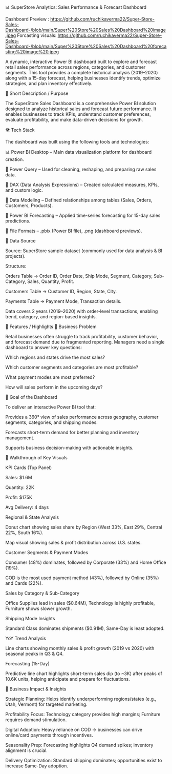 📊 SuperStore Analytics: Sales Performance & Forecast Dashboard

Dashboard Preview : https://github.com/ruchikaverma22/Super-Store-Sales-Dashboard-/blob/main/Super%20Store%20Sales%20Dashboard%20image.jpeg
Forcasting visuals: https://github.com/ruchikaverma22/Super-Store-Sales-Dashboard-/blob/main/Super%20Store%20Sales%20Dashboard%20forecasting%20image%20.jpeg

A dynamic, interactive Power BI dashboard built to explore and forecast retail sales performance across regions, categories, and customer segments. This tool provides a complete historical analysis (2019–2020) along with a 15-day forecast, helping businesses identify trends, optimize strategies, and plan inventory effectively.

🎯 Short Description / Purpose

The SuperStore Sales Dashboard is a comprehensive Power BI solution designed to analyze historical sales and forecast future performance. It enables businesses to track KPIs, understand customer preferences, evaluate profitability, and make data-driven decisions for growth.

🛠️ Tech Stack

The dashboard was built using the following tools and technologies:

📊 Power BI Desktop – Main data visualization platform for dashboard creation.

📂 Power Query – Used for cleaning, reshaping, and preparing raw sales data.

🧠 DAX (Data Analysis Expressions) – Created calculated measures, KPIs, and custom logic.

📝 Data Modeling – Defined relationships among tables (Sales, Orders, Customers, Products).

🔮 Power BI Forecasting – Applied time-series forecasting for 15-day sales predictions.

📁 File Formats – .pbix (Power BI file), .png (dashboard previews).

📂 Data Source

Source: SuperStore sample dataset (commonly used for data analysis & BI projects).

Structure:

Orders Table → Order ID, Order Date, Ship Mode, Segment, Category, Sub-Category, Sales, Quantity, Profit.

Customers Table → Customer ID, Region, State, City.

Payments Table → Payment Mode, Transaction details.

Data covers 2 years (2019–2020) with order-level transactions, enabling trend, category, and region-based insights.

🌟 Features / Highlights
🔹 Business Problem

Retail businesses often struggle to track profitability, customer behavior, and forecast demand due to fragmented reporting. Managers need a single dashboard to answer key questions:

Which regions and states drive the most sales?

Which customer segments and categories are most profitable?

What payment modes are most preferred?

How will sales perform in the upcoming days?

🔹 Goal of the Dashboard

To deliver an interactive Power BI tool that:

Provides a 360° view of sales performance across geography, customer segments, categories, and shipping modes.

Forecasts short-term demand for better planning and inventory management.

Supports business decision-making with actionable insights.

🔹 Walkthrough of Key Visuals

KPI Cards (Top Panel)

Sales: $1.6M

Quantity: 22K

Profit: $175K

Avg Delivery: 4 days

Regional & State Analysis

Donut chart showing sales share by Region (West 33%, East 29%, Central 22%, South 16%).

Map visual showing sales & profit distribution across U.S. states.

Customer Segments & Payment Modes

Consumer (48%) dominates, followed by Corporate (33%) and Home Office (19%).

COD is the most used payment method (43%), followed by Online (35%) and Cards (22%).

Sales by Category & Sub-Category

Office Supplies lead in sales ($0.64M), Technology is highly profitable, Furniture shows slower growth.

Shipping Mode Insights

Standard Class dominates shipments ($0.91M), Same-Day is least adopted.

YoY Trend Analysis

Line charts showing monthly sales & profit growth (2019 vs 2020) with seasonal peaks in Q3 & Q4.

Forecasting (15-Day)

Predictive line chart highlights short-term sales dip (to ~3K) after peaks of 10.6K units, helping anticipate and prepare for fluctuations.

🔹 Business Impact & Insights

Strategic Planning: Helps identify underperforming regions/states (e.g., Utah, Vermont) for targeted marketing.

Profitability Focus: Technology category provides high margins; Furniture requires demand stimulation.

Digital Adoption: Heavy reliance on COD → businesses can drive online/card payments through incentives.

Seasonality Prep: Forecasting highlights Q4 demand spikes; inventory alignment is crucial.

Delivery Optimization: Standard shipping dominates; opportunities exist to increase Same-Day adoption.

